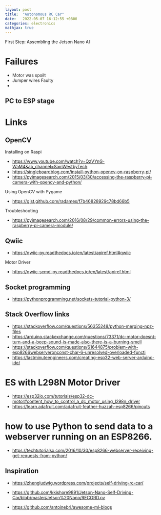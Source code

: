```yaml
---
layout: post
title:  "Autonomous RC Car"
date:   2022-05-07 16:12:55 +0800
categories: electronics
mathjax: true
---
```


First Step: Assembling the Jetson Nano AI 




# Failures
- Motor was spoilt
- Jumper wires Faulty
- 


## PC to ESP stage



# Links

## OpenCV

Installing on Raspi
- https://www.youtube.com/watch?v=QzVYnG-WaM4&ab_channel=SamWestbyTech
- https://singleboardblog.com/install-python-opencv-on-raspberry-pi/
- https://pyimagesearch.com/2015/03/30/accessing-the-raspberry-pi-camera-with-opencv-and-python/

Using OpenCV with Pygame
- https://gist.github.com/radames/f7b46828929c78bd66b5

Troubleshooting
- https://pyimagesearch.com/2016/08/29/common-errors-using-the-raspberry-pi-camera-module/


## Qwiic

- https://qwiic-py.readthedocs.io/en/latest/apiref.html#qwiic
  
Motor Driver
- https://qwiic-scmd-py.readthedocs.io/en/latest/apiref.html

## Socket programming
- https://pythonprogramming.net/sockets-tutorial-python-3/

## Stack Overflow links
- https://stackoverflow.com/questions/56355248/python-merging-npz-files
- https://arduino.stackexchange.com/questions/73371/dc-motor-doesnt-turn-and-a-beep-sound-is-made-also-there-is-a-burning-smell
- https://stackoverflow.com/questions/61644875/problem-with-esp8266webserveronconst-char-6-unresolved-overloaded-functi
- https://lastminuteengineers.com/creating-esp32-web-server-arduino-ide/

# ES with L298N Motor Driver
- https://esp32io.com/tutorials/esp32-dc-motor#content_how_to_control_a_dc_motor_using_l298n_driver
- https://learn.adafruit.com/adafruit-feather-huzzah-esp8266/pinouts

# how to use Python to send data to a webserver running on an ESP8266.
- https://techtutorialsx.com/2016/10/30/esp8266-webserver-receiving-get-requests-from-python/
## Inspiration
- https://zhengludwig.wordpress.com/projects/self-driving-rc-car/
- https://github.com/kkishore9891/Jetson-Nano-Self-Driving-Car/blob/master/Jetson%20Nano/RECORD.py


- https://github.com/antoinebrl/awesome-ml-blogs